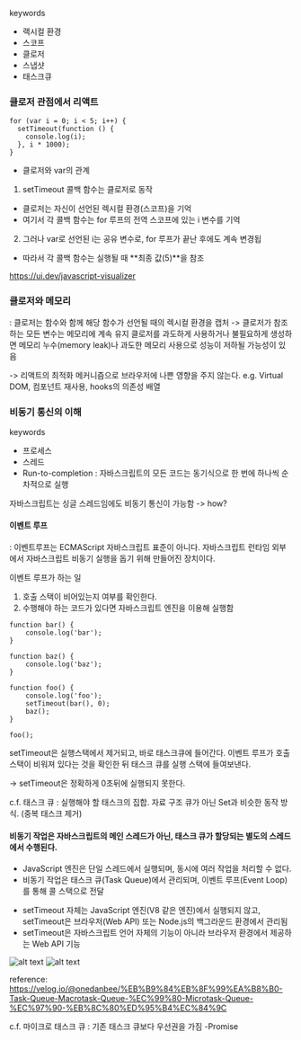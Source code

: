 keywords
- 랙시컬 환경
- 스코프
- 클로저
- 스냅샷
- 태스크큐

### 클로저 관점에서 리액트

```
for (var i = 0; i < 5; i++) {
  setTimeout(function () {
    console.log(i);
  }, i * 1000);
}

```

- 클로저와 var의 관계
1) setTimeout 콜백 함수는 클로저로 동작
- 클로저는 자신이 선언된 렉시컬 환경(스코프)을 기억
- 여기서 각 콜백 함수는 for 루프의 전역 스코프에 있는 i 변수를 기억
2) 그러나 var로 선언된 i는 공유 변수로, for 루프가 끝난 후에도 계속 변경됩
- 따라서 각 콜백 함수는 실행될 때 **최종 값(5)**을 참조

https://ui.dev/javascript-visualizer


### 클로저와 메모리
: 클로저는 함수와 함께 해당 함수가 선언될 때의 렉시컬 환경을 캡처 -> 클로저가 참조하는 모든 변수는 메모리에 계속 유지
클로저를 과도하게 사용하거나 불필요하게 생성하면 메모리 누수(memory leak)나 과도한 메모리 사용으로 성능이 저하될 가능성이 있음

-> 리액트의 최적화 메커니즘으로 브라우저에 나쁜 영향을 주지 않는다.
e.g. Virtual DOM, 컴포넌트 재사용, hooks의 의존성 배열

### 비동기 통신의 이해

keywords
- 프로세스
- 스레드
- Run-to-completion : 자바스크립트의 모든 코드는 동기식으로 한 번에 하나씩 순차적으로 실행

자바스크립트는 싱글 스레드임에도 비동기 통신이 가능함 -> how?

#### 이벤트 루프
: 이벤트루프는 ECMAScript 자바스크립트 표준이 아니다. 
자바스크립트 런타임 외부에서 자바스크립트 비동기 실행을 돕기 위해 만들어진 장치이다. 

이벤트 루프가 하는 일
1) 호출 스택이 비어있는지 여부를 확인한다.
2) 수행해야 하는 코드가 있다면 자바스크립트 엔진을 이용해 실행함


```
function bar() {
    console.log('bar');
}

function baz() {
    console.log('baz');
}

function foo() {
    console.log('foo');
    setTimeout(bar(), 0);
    baz();
}

foo();

```

setTimeout은 실행스택에서 제거되고, 바로 태스크큐에 들어간다.
이벤트 루프가 호출 스택이 비워져 있다는 것을 확인한 뒤 태스크 큐를 실행 스택에 들여보낸다.

-> setTimeout은 정확하게 0초뒤에 실행되지 못한다.

c.f. 태스크 큐 : 실행해야 할 태스크의 집합. 자료 구조 큐가 아닌 Set과 비슷한 동작 방식. (중복 태스크 제거)


#### 비동기 작업은 자바스크립트의 메인 스레드가 아닌, 태스크 큐가 할당되는 별도의 스레드에서 수행된다.
- JavaScript 엔진은 단일 스레드에서 실행되며, 동시에 여러 작업을 처리할 수 없다.
- 비동기 작업은 태스크 큐(Task Queue)에서 관리되며, 이벤트 루프(Event Loop)를 통해 콜 스택으로 전달

* setTimeout 자체는 JavaScript 엔진(V8 같은 엔진)에서 실행되지 않고, setTimeout은 브라우저(Web API) 또는 Node.js의 백그라운드 환경에서 관리됨
* setTimeout은 자바스크립트 언어 자체의 기능이 아니라 브라우저 환경에서 제공하는 Web API 기능

![alt text](https://velog.velcdn.com/images/onedanbee/post/a0e56831-c663-4953-b892-8dd76cee2159/image.gif)
![alt text](https://velog.velcdn.com/images/onedanbee/post/529ec18f-abf2-4fc0-88e2-86c2cc4fe3ce/image.gif)


reference: https://velog.io/@onedanbee/%EB%B9%84%EB%8F%99%EA%B8%B0-Task-Queue-Macrotask-Queue-%EC%99%80-Microtask-Queue-%EC%97%90-%EB%8C%80%ED%95%B4%EC%84%9C



c.f. 마이크로 태스크 큐 : 기존 태스크 큐보다 우선권을 가짐
 -Promise
